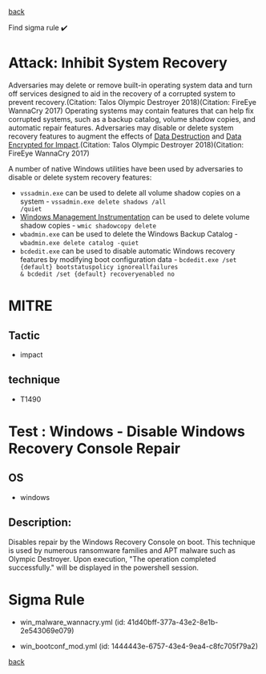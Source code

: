 
[back](../index.md)

Find sigma rule :heavy_check_mark: 

# Attack: Inhibit System Recovery 

Adversaries may delete or remove built-in operating system data and turn off services designed to aid in the recovery of a corrupted system to prevent recovery.(Citation: Talos Olympic Destroyer 2018)(Citation: FireEye WannaCry 2017) Operating systems may contain features that can help fix corrupted systems, such as a backup catalog, volume shadow copies, and automatic repair features. Adversaries may disable or delete system recovery features to augment the effects of [Data Destruction](https://attack.mitre.org/techniques/T1485) and [Data Encrypted for Impact](https://attack.mitre.org/techniques/T1486).(Citation: Talos Olympic Destroyer 2018)(Citation: FireEye WannaCry 2017)

A number of native Windows utilities have been used by adversaries to disable or delete system recovery features:

* <code>vssadmin.exe</code> can be used to delete all volume shadow copies on a system - <code>vssadmin.exe delete shadows /all /quiet</code>
* [Windows Management Instrumentation](https://attack.mitre.org/techniques/T1047) can be used to delete volume shadow copies - <code>wmic shadowcopy delete</code>
* <code>wbadmin.exe</code> can be used to delete the Windows Backup Catalog - <code>wbadmin.exe delete catalog -quiet</code>
* <code>bcdedit.exe</code> can be used to disable automatic Windows recovery features by modifying boot configuration data - <code>bcdedit.exe /set {default} bootstatuspolicy ignoreallfailures & bcdedit /set {default} recoveryenabled no</code>

# MITRE
## Tactic
  - impact


## technique
  - T1490


# Test : Windows - Disable Windows Recovery Console Repair
## OS
  - windows


## Description:
Disables repair by the Windows Recovery Console on boot. This technique is used by numerous ransomware families and APT malware such as Olympic Destroyer.
Upon execution, "The operation completed successfully." will be displayed in the powershell session.


# Sigma Rule
 - win_malware_wannacry.yml (id: 41d40bff-377a-43e2-8e1b-2e543069e079)

 - win_bootconf_mod.yml (id: 1444443e-6757-43e4-9ea4-c8fc705f79a2)



[back](../index.md)
